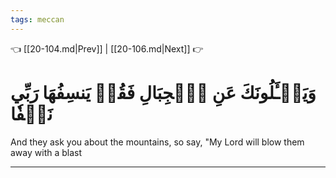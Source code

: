 ```yaml
---
tags: meccan
---
```


👈 [[20-104.md|Prev]] | [[20-106.md|Next]] 👉

# وَيَسۡـَٔلُونَكَ عَنِ ٱلۡجِبَالِ فَقُلۡ يَنسِفُهَا رَبِّي نَسۡفٗا

And they ask you about the mountains, so say, "My Lord will blow them away with a blast

---

